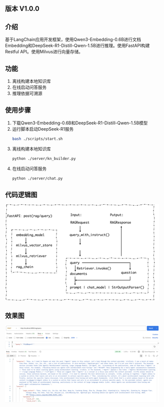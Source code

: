 ## 版本 V1.0.0

## 介绍
基于LangChain应用开发框架，使用Qwen3-Embedding-0.6B进行文档Embedding和DeepSeek-R1-Distill-Qwen-1.5B进行推理。使用FastAPI构建Restful API。使用Milvus进行向量存储。

## 功能
1. 离线构建本地知识库
2. 在线启动问答服务
3. 推理依据可溯源

## 使用步骤

1. 下载Qwen3-Embedding-0.6B和DeepSeek-R1-Distill-Qwen-1.5B模型
2. 运行脚本启动DeepSeek-R1服务
    ```bash
    bash ./scripts/start.sh
    ```
3. 离线构建本地知识库
    ```bash
    python ./server/kn_builder.py
    ```
4. 在线启动问答服务
    ```bash
    python ./server/chat.py
    ```

## 代码逻辑图
![项目架构图](./pic/v1.0.0.png)

## 效果图
![项目架构图](./pic/Postman_rag_query.png)
